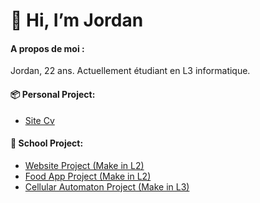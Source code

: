 # 👋 Hi, I’m Jordan

#### A propos de moi :

Jordan, 22 ans. Actuellement étudiant en L3 informatique. 


#### :package: Personal Project:

- [Site Cv](https://github.com/NadrojX/SiteCv)

#### :pencil: School Project:

- [Website Project (Make in L2)](https://github.com/NadrojX/Website-Project)
- [Food App Project (Make in L2)](https://github.com/NadrojX/Food-App-Project)
- [Cellular Automaton Project (Make in L3)](https://github.com/NadrojX/Cellular-Automaton-Project)

<!---
NadrojX/NadrojX is a ✨ special ✨ repository because its `README.md` (this file) appears on your GitHub profile.
You can click the Preview link to take a look at your changes.
--->

